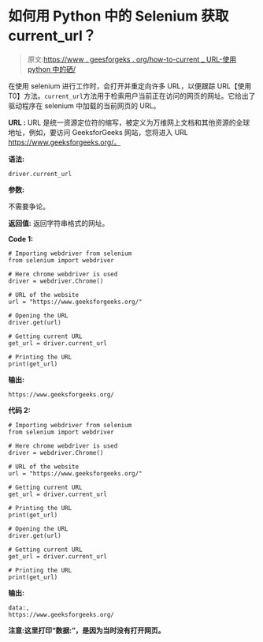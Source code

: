 # 如何用 Python 中的 Selenium 获取 current_url？

> 原文:[https://www . geesforgeks . org/how-to-current _ URL-使用 python 中的硒/](https://www.geeksforgeeks.org/how-to-get-current_url-using-selenium-in-python/)

在使用 selenium 进行工作时，会打开并重定向许多 URL，以便跟踪 URL【使用 T0】方法。`current_url`方法用于检索用户当前正在访问的网页的网址。它给出了驱动程序在 selenium 中加载的当前网页的 URL。

**URL :** URL 是统一资源定位符的缩写，被定义为万维网上文档和其他资源的全球地址，例如，要访问 GeeksforGeeks 网站，您将进入 URL https://www.geeksforgeeks.org/。

**语法:**

```
driver.current_url

```

**参数:**

不需要争论。

**返回值:**
返回字符串格式的网址。

**Code 1:**

```
# Importing webdriver from selenium
from selenium import webdriver

# Here chrome webdriver is used
driver = webdriver.Chrome()

# URL of the website 
url = "https://www.geeksforgeeks.org/"

# Opening the URL
driver.get(url)

# Getting current URL
get_url = driver.current_url

# Printing the URL
print(get_url)
```

**输出:**

```
https://www.geeksforgeeks.org/
```

**代码 2:**

```
# Importing webdriver from selenium
from selenium import webdriver

# Here chrome webdriver is used
driver = webdriver.Chrome()

# URL of the website 
url = "https://www.geeksforgeeks.org/"

# Getting current URL
get_url = driver.current_url

# Printing the URL
print(get_url)

# Opening the URL
driver.get(url)

# Getting current URL
get_url = driver.current_url

# Printing the URL
print(get_url)
```

**输出:**

```
data:,
https://www.geeksforgeeks.org/

```

**注意:这里打印“数据:”，是因为当时没有打开网页。**